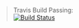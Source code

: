 > Travis Build Passing:  
[![Build Status](https://travis-ci.com/imans777/test-travis101.svg?branch=master)](https://travis-ci.com/imans777/test-travis101)
